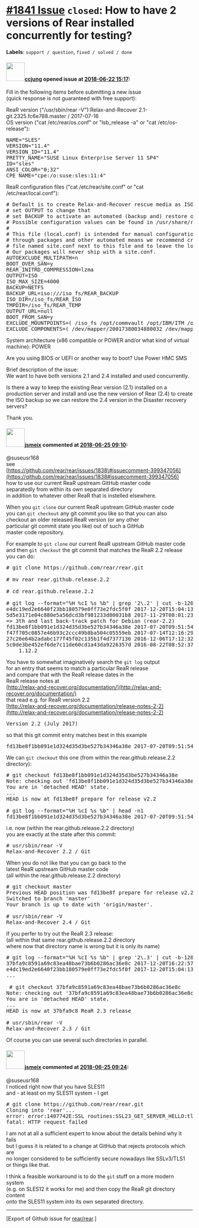 [\#1841 Issue](https://github.com/rear/rear/issues/1841) `closed`: How to have 2 versions of Rear installed concurrently for testing?
=====================================================================================================================================

**Labels**: `support / question`, `fixed / solved / done`

#### <img src="https://avatars.githubusercontent.com/u/29214472?u=58ae98d864664297a19702de40bf4767338e396b&v=4" width="50">[ccjung](https://github.com/ccjung) opened issue at [2018-06-22 15:17](https://github.com/rear/rear/issues/1841):

Fill in the following items before submitting a new issue  
(quick response is not guaranteed with free support):

ReaR version ("/usr/sbin/rear -V"):Relax-and-Recover
2.1-git.2325.fc6e788.master / 2017-07-16  
OS version ("cat /etc/rear/os.conf" or "lsb\_release -a" or "cat
/etc/os-release"):

<pre>
NAME="SLES"
VERSION="11.4"
VERSION_ID="11.4"
PRETTY_NAME="SUSE Linux Enterprise Server 11 SP4"
ID="sles"
ANSI_COLOR="0;32"
CPE_NAME="cpe:/o:suse:sles:11:4"
</pre>

ReaR configuration files ("cat /etc/rear/site.conf" or "cat
/etc/rear/local.conf"):

<pre>
# Default is to create Relax-and-Recover rescue media as ISO image
# set OUTPUT to change that
# set BACKUP to activate an automated (backup and) restore of your data
# Possible configuration values can be found in /usr/share/rear/conf/default.conf
#
# This file (local.conf) is intended for manual configuration. For configuration
# through packages and other automated means we recommend creating a new
# file named site.conf next to this file and to leave the local.conf as it is.
# Our packages will never ship with a site.conf.
AUTOEXCLUDE_MULTIPATH=n
BOOT_OVER_SAN=y
REAR_INITRD_COMPRESSION=lzma
OUTPUT=ISO
ISO_MAX_SIZE=4000
BACKUP=NETFS
BACKUP_URL=iso:///iso_fs/REAR_BACKUP
ISO_DIR=/iso_fs/REAR_ISO
TMPDIR=/iso_fs/REAR_TEMP
OUTPUT_URL=null
BOOT_FROM_SAN=y
EXCLUDE_MOUNTPOINTS=( /iso_fs /opt/commvault /opt/IBM/ITM /opt/splunkforwarder /opt/teamquest /var/opt/BESClient /hana/backup /hana/data /hana/log /hana/shared /usr/sap /usr/sap/basis /usr/sap/srm /PA_backup )
EXCLUDE_COMPONENTS=( /dev/mapper/20017380034880032 /dev/mapper/20017380034880033 /dev/mapper/20017380034880034 /dev/mapper/2001738003488003b /dev/mapper/2001738003488003e /dev/mapper/2001738003488003f /dev/mapper/20017380034880040 /dev/mapper/20017380034880041 /dev/mapper/20017380034880042 /dev/mapper/20017380034880043 /dev/mapper/20017380034880044 /dev/mapper/20017380034880045 /dev/mapper/20017380034880046 /dev/mapper/20017380034880047 /dev/mapper/20017380034880048 /dev/mapper/20017380034880049 /dev/mapper/2001738003488004a /dev/mapper/2001738003488004b )
</pre>

System architecture (x86 compatible or POWER and/or what kind of virtual
machine): POWER

Are you using BIOS or UEFI or another way to boot? Use Power HMC SMS

Brief description of the issue:  
We want to have both versions 2.1 and 2.4 installed and used
concurrently.

Is there a way to keep the existing Rear version (2.1) installed on a
production server and install and use the new version of Rear (2.4) to
create the ISO backup so we can restore the 2.4 version in the Disaster
recovery servers?

Thank you.

#### <img src="https://avatars.githubusercontent.com/u/1788608?u=925fc54e2ce01551392622446ece427f51e2f0ce&v=4" width="50">[jsmeix](https://github.com/jsmeix) commented at [2018-06-25 09:10](https://github.com/rear/rear/issues/1841#issuecomment-399884811):

@suseusr168  
see  
[https://github.com/rear/rear/issues/1838\#issuecomment-399347056](https://github.com/rear/rear/issues/1838#issuecomment-399347056)  
how to use our current ReaR upstream GitHub master code  
separatedly from within its own separated directory  
in addition to whatever other ReaR that is instelled elsewhere.

When you `git clone` our current ReaR upstream GitHub master code  
you can `git checkout` any git commit you like so that you can also  
checkout an older released ReaR version (or any other  
particular git commit state you like) out of such a GitHub  
master code repository.

For example to `git clone` our current ReaR upstream GitHub master
code  
and then `git checkout` the git commit that matches the ReaR 2.2
release  
you can do:

<pre>
# git clone https://github.com/rear/rear.git

# mv rear rear.github.release.2.2

# cd rear.github.release.2.2

# git log --format="%H %cI %s %b" | grep '2\.2' | cut -b-120
e4dc19ed2e6640f23bb180579e0ff73e2fdc5f0f 2017-12-20T15:04:13+01:00 Update release nr 2.2 to 2.3 
5d5e3171e04c880e5a56dcd3bf981233d80031b8 2017-11-29T08:01:23+01:00 Changed the macro fedora_release into fedora to fix i
=> 3th and last back-track patch for Debian (rear-2.2)
fd13be8f1bb091e1d324d35d3be527b34346a38e 2017-07-20T09:51:54-04:00 prepare for release v2.2 
f47f705c0857e46b93c2ccc49b8ba504c05559eb 2017-07-14T12:16:29+02:00 Update rear The redirection of stdout into the log fi
27c26e64b2adabc177f45f02c135b1f4d7377136 2016-12-06T17:12:32+01:00 Corrected issue #1106 "Extended partition not detecte
5c0de3be452ef6de7c11de60cd1a43da9226357d 2016-08-22T08:52:37+02:00 validation report Gentoo/2.2/i386.txt 
    1.12.2
</pre>

You have to somewhat imaginatively search the `git log` output  
for an entry that seems to match a particular ReaR release  
and compare that with the ReaR release dates in the  
ReaR release notes at  
[http://relax-and-recover.org/documentation/](http://relax-and-recover.org/documentation/)  
that read e.g. for ReaR version 2.2  
[http://relax-and-recover.org/documentation/release-notes-2-2](http://relax-and-recover.org/documentation/release-notes-2-2)

<pre>
Version 2.2 (July 2017)
</pre>

so that this git commit entry matches best in this example

<pre>
fd13be8f1bb091e1d324d35d3be527b34346a38e 2017-07-20T09:51:54-04:00 prepare for release v2.2
</pre>

We can `git checkout` this one (from within the rear.github.release.2.2
directory):

<pre>
# git checkout fd13be8f1bb091e1d324d35d3be527b34346a38e
Note: checking out 'fd13be8f1bb091e1d324d35d3be527b34346a38e'.
You are in 'detached HEAD' state.
...
HEAD is now at fd13be8f prepare for release v2.2

# git log --format="%H %cI %s %b" | head -n1
fd13be8f1bb091e1d324d35d3be527b34346a38e 2017-07-20T09:51:54-04:00 prepare for release v2.2
</pre>

i.e. now (within the rear.github.release.2.2 directory)  
you are exactly at the state after this commit:

<pre>
# usr/sbin/rear -V
Relax-and-Recover 2.2 / Git
</pre>

When you do not like that you can go back to the  
latest ReaR upstream GitHub master code  
(all within the rear.github.release.2.2 directory)

<pre>
# git checkout master
Previous HEAD position was fd13be8f prepare for release v2.2
Switched to branch 'master'
Your branch is up to date with 'origin/master'.

# usr/sbin/rear -V
Relax-and-Recover 2.4 / Git
</pre>

If you perfer to try out the ReaR 2.3 release:  
(all within that same rear.github.release.2.2 directory  
where now that directory name is wrong but it is only its name)

<pre>
# git log --format="%H %cI %s %b" | grep '2\.3' | cut -b-120
37bfa9c8591a69c83ea48bae73b6b0286ac36e8c 2017-12-20T16:22:57+01:00 ReaR 2.3 release 
e4dc19ed2e6640f23bb180579e0ff73e2fdc5f0f 2017-12-20T15:04:13+01:00 Update release nr 2.2 to 2.3
...

 # git checkout 37bfa9c8591a69c83ea48bae73b6b0286ac36e8c
Note: checking out '37bfa9c8591a69c83ea48bae73b6b0286ac36e8c'.
You are in 'detached HEAD' state.
...
HEAD is now at 37bfa9c8 ReaR 2.3 release

# usr/sbin/rear -V
Relax-and-Recover 2.3 / Git
</pre>

Of course you can use several such directories in parallel.

#### <img src="https://avatars.githubusercontent.com/u/1788608?u=925fc54e2ce01551392622446ece427f51e2f0ce&v=4" width="50">[jsmeix](https://github.com/jsmeix) commented at [2018-06-25 09:24](https://github.com/rear/rear/issues/1841#issuecomment-399888858):

@suseusr168  
I noticed right now that you have SLES11  
and - at least on my SLES11 system - I get

<pre>
# git clone https://github.com/rear/rear.git
Cloning into 'rear'...
error: error:1407742E:SSL routines:SSL23_GET_SERVER_HELLO:tlsv1 alert protocol version while accessing https://github.com/rear/rear.git/info/refs?service=git-upload-pack
fatal: HTTP request failed
</pre>

I am not at all a sufficient expert to know about the details behind why
it fails  
but I guess it is related to a change at GitHub that rejects protocols
which are  
no longer considered to be sufficiently secure nowadays like
SSLv3/TLS1  
or things like that.

I think a feasible workaround is to do the `git` stuff on a more modern
system  
(e.g. on SLES12 it works for me) and then copy the ReaR git directory
content  
onto the SLES11 system into its own separated directory.

------------------------------------------------------------------------

\[Export of Github issue for
[rear/rear](https://github.com/rear/rear).\]
